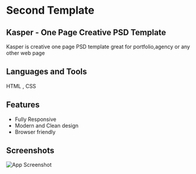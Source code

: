 
# Second Template 
## Kasper - One Page Creative PSD Template

Kasper is creative one page PSD template great for portfolio,agency or any other web page


## Languages and Tools
HTML , CSS
## Features

- Fully Responsive
- Modern and Clean design
- Browser friendly


## Screenshots

![App Screenshot](https://graphberry-imgs.imgix.net/kasper-one-page-psd-template-43.jpg?auto=compress,format&q=80&w=800)

